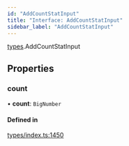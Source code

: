 ```yaml
---
id: "AddCountStatInput"
title: "Interface: AddCountStatInput"
sidebar_label: "AddCountStatInput"
---
```


[types](../../../modules/Types/Types.md).AddCountStatInput

## Properties

### count

• **count**: `BigNumber`

#### Defined in

[types/index.ts:1450](https://github.com/PolymeshAssociation/polymesh-sdk/blob/720afb69c/src/types/index.ts#L1450)
